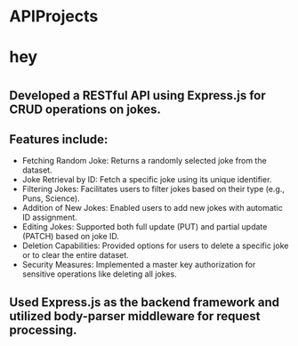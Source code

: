 # APIProjects
<h1>hey <h1>
<h2>Developed a RESTful API using Express.js for CRUD operations on jokes.</h2>
<h2>Features include:</h2>
<ul>
  <li>Fetching Random Joke: Returns a randomly selected joke from the dataset.</li>
  <li>Joke Retrieval by ID: Fetch a specific joke using its unique identifier.</li>
  <li>Filtering Jokes: Facilitates users to filter jokes based on their type (e.g., Puns, Science).</li>
  <li>Addition of New Jokes: Enabled users to add new jokes with automatic ID assignment.</li>
  <li>Editing Jokes: Supported both full update (PUT) and partial update (PATCH) based on joke ID.</li>
  <li>Deletion Capabilities: Provided options for users to delete a specific joke or to clear the entire dataset. </li>
  <li>Security Measures: Implemented a master key authorization for sensitive operations like deleting all jokes. </li>
</ul>
<h2>Used Express.js as the backend framework and utilized body-parser middleware for request processing.</h2>
